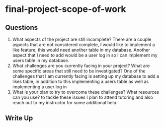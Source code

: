 # final-project-scope-of-work

## Questions

1. What aspects of the project are still incomplete?
   There are a couple aspects that are not considered complete, I would like to implement a like feature, this would need another table in my database. Another aspect that I need to add would be a user log in so I can implement my users table in my database.
2. What challenges are you currently facing in your project? What are some specific areas that still need to be investigated?
   One of the challenges that I am currently facing is setting up my database to add a likes table, in addition to this implementing a users table as well as implementing a user log in
3. What is your plan to try to overcome these challenges? What resources can you use?
   to tackle these issues I plan to attend tutoring and also reach out to my instructor for some additional help.

## Write Up

<!--- Final project write up goes here --->
